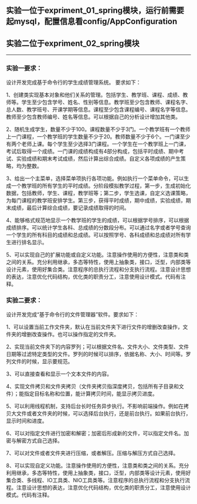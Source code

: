 ## 实验一位于expriment_01_spring模块，运行前需要起mysql，配置信息看config/AppConfiguration
## 实验二位于expriment_02_spring模块

---

### 实验一要求：
设计开发完成基于命令行的学生成绩管理系统。 要求如下：

1、创建类实现基本对象和他们关系的管理。包括学生、教学班、课程、成绩、教师等。学生至少包含学号、姓名、性别等信息。教学班至少包含教师、课程名字、总人数、教学班号、开课学期等信息。课程至少包含课程编号、课程名字等信息。教师至少包含教师编号、姓名等信息。可以根据自己的分析设计增加其他类。

2、随机生成学生，数量不少于100。课程数量不少于3门。一个教学班有一个教师上一门课程，一个教学班的学生数量不少于20。教师数量不少于6个。一门课至少有两个老师上课。每个学生至少选择3门课程。一个学生在一个教学班上一门课，考试后取得一个成绩。一门课的成绩构成有4部分构成，包括平时成绩、期中考试、实验成绩和期末考试成绩，然后计算出综合成绩。自定义各项成绩的产生策略，均为整数。

3、给出一个主菜单，选择菜单项执行各项功能。例如执行一个菜单命令，可以生成一个教学班的所有学生的平时成绩。分阶段模拟教学过程，第一步，生成初始化数据，包括教师，学生、课程，教学班等；第二步，学生选课，自定义选课策略，为每门课程的教学班安排学生。第三步，获得平时成绩，期中成绩，实验成绩，期末成绩，最后计算综合成绩，要记录成绩取得的时间。

4、能够格式规范地显示一个教学班的学生的成绩，可以根据学号排序，可以根据成绩排序。可以统计学生各科、总成绩的分数段分布。可以通过名字或者学号查询一个学生的所有科目的成绩和总成绩。可以按照学号、各科成绩和总成绩对所有学生进行排名显示。

5、可以实现自己的扩展功能或自定义功能。注意操作使用的方便性，注意类和类之间的关系。充分利用继承，多态等特性，使用上抽象类，接口，泛型，内部类等设计元素，使用好集合类。注意程序的总执行流程和分支执行流程。注意设计思想的表达，注意优化代码结构，优化类的职责分工，注意使用设计模式。代码有注释。

### 实验二要求：
设计开发完成“基于命令行的文件管理器”软件。要求如下：

1、可以设置当前工作文件夹，默认在当前文件夹下进行文件的增删改查操作，文件夹的增删改查操作。也可以操作指定的文件夹。

2、实现当前文件夹下的内容罗列；可以根据文件名、文件大小、文件类型、文件日期等过滤特定类型的文件。罗列的时候可以排序，依据名称、大小、时间等。罗列文件的时候，显示要规范。

3、可以直接查看和显示一个文本文件的内容。

4、实现文件拷贝和文件夹拷贝（文件夹拷贝指深度拷贝，包括所有子目录和文件）；能指定目标名称和位置，能计算拷贝时间，能显示拷贝进度。

5、可以利用线程机制，支持后台长时任务异步执行。不影响前端操作。例如在拷贝大文件或者文件夹的时候，可以选择后台执行，还是前台执行。如果前台执行，显示时间和进度。

6、可以对指定文件进行加密和解密；加密后形成新的文件，可以指定文件名。加密与解密方式自己选择。

7、可以对文件或者文件夹进行压缩，或者解压。压缩与解压方式自己选择。

8、可以实现自定义功能。注意操作使用的方便性，注意类和类之间的关系。充分利用继承，多态等特性，使用上抽象类，接口，泛型，内部类等设计元素，使用好集合类、多线程、IO工具类、NIO工具类等。注意程序的总执行流程和分支执行流程。注意设计思想的表达，注意优化代码结构，优化类的职责分工，注意使用设计模式。代码有注释。

